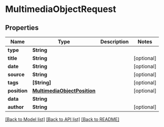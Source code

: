 # MultimediaObjectRequest

## Properties
Name | Type | Description | Notes
------------ | ------------- | ------------- | -------------
**type** | **String** |  | 
**title** | **String** |  | [optional] 
**date** | **String** |  | [optional] 
**source** | **String** |  | [optional] 
**tags** | **[String]** |  | [optional] 
**position** | [**MultimediaObjectPosition**](MultimediaObjectPosition.md) |  | [optional] 
**data** | **String** |  | 
**author** | **String** |  | [optional] 

[[Back to Model list]](../README.md#documentation-for-models) [[Back to API list]](../README.md#documentation-for-api-endpoints) [[Back to README]](../README.md)


